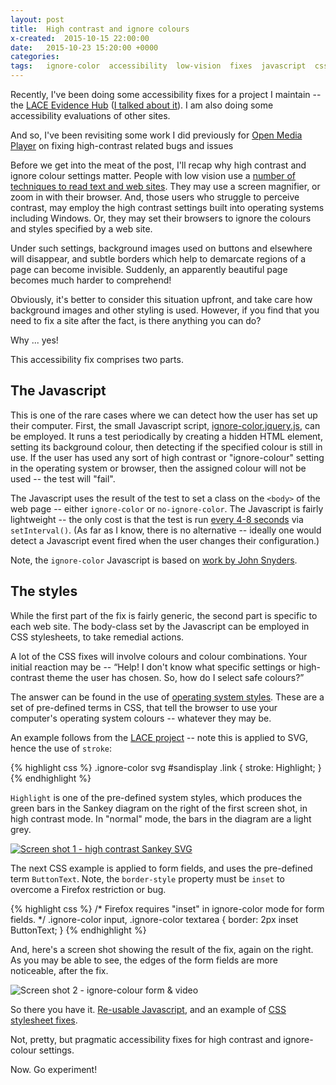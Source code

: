```yaml
---
layout: post
title:  High contrast and ignore colours
x-created:  2015-10-15 22:00:00
date:   2015-10-23 15:20:00 +0000
categories:
tags:   ignore-color  accessibility  low-vision  fixes  javascript  css  ouplayer  LACE
---
```




Recently, I've been doing some accessibility fixes for a project I maintain
-- the [LACE Evidence Hub][] ([I talked about it][talk]).
I am also doing some accessibility evaluations of other sites.

And so, I've been revisiting some work I did previously for [Open Media Player][] on fixing high-contrast related bugs and issues

<!--more-->

Before we get into the meat of the post, I'll recap why high contrast and ignore colour settings matter.
People with low vision use a [number of techniques to read text and web sites][webaim].
They may use a screen magnifier, or zoom in with their browser. And, those users who struggle to perceive contrast, may employ the high contrast settings built into operating systems including Windows.
Or, they may set their browsers to ignore the colours and styles specified by a web site.


Under such settings, background images used on buttons and elsewhere will disappear, and subtle borders which help to demarcate regions of a page can become invisible. Suddenly, an apparently beautiful page becomes much harder to comprehend!

Obviously, it's better to consider this situation upfront, and take care how background images and other styling is used. However, if you find that you need to fix a site after the fact, is there anything you can do?

Why ... yes!

This accessibility fix comprises two parts.

## The Javascript

This is one of the rare cases where we can detect how the user has set up their computer. First, the small Javascript script, [ignore-color.jquery.js][js], can be employed. It runs a test periodically by creating a hidden HTML element, setting its background colour, then detecting if the specified colour is still in use. If the user has used any sort of high contrast or "ignore-colour" setting in the operating system or browser, then the assigned colour will not be used -- the test will "fail".

The Javascript uses the result of the test to set a class on the `<body>` of the web page --
either `ignore-color` or `no-ignore-color`. The Javascript is fairly lightweight --
the only cost is that the test is run [every 4-8 seconds][tag-int] via `setInterval()`.
(As far as I know, there is no alternative -- ideally one would detect a Javascript event fired when the user changes their configuration.)

Note, the `ignore-color` Javascript is based on [work by John Snyders][snyders].

## The styles

While the first part of the fix is fairly generic, the second part is specific to each web site.
The body-class set by the Javascript can be employed in CSS stylesheets, to take remedial actions.

A lot of the CSS fixes will involve colours and colour combinations. Your initial reaction
may be -- “Help! I don't know what specific settings or high-contrast theme the user has
chosen. So, how do I select safe colours?”

The answer can be found in the use of [operating system styles][sitepoint].
These are a set of pre-defined terms in CSS, that tell the browser to use your
computer's operating system colours -- whatever they may be.


An example follows from the [LACE project][css] --
note this is applied to SVG, hence the use of `stroke`:

{% highlight css %}
.ignore-color svg #sandisplay .link {
        stroke: Highlight;
}
{% endhighlight %}

`Highlight` is one of the pre-defined system styles, which produces the green
bars in the Sankey diagram on the right of the first screen shot, in high contrast mode.
In "normal" mode, the bars in the diagram are a light grey.

[![Screen shot 1 - high contrast Sankey SVG][img-1]][slideshare]


The next CSS example is applied to form fields, and uses the pre-defined term `ButtonText`.
Note, the `border-style` property must be `inset` to overcome a Firefox restriction or bug.

{% highlight css %}
/* Firefox requires "inset" in ignore-color mode for form fields. */
.ignore-color input, .ignore-color textarea {
        border: 2px inset ButtonText;
}
{% endhighlight %}

And, here's a screen shot showing the result of the fix, again on the right.
As you may be able to see, the edges of the form fields are more noticeable, after the fix.

![Screen shot 2 - ignore-colour form & video][img-2]


So there you have it.
[Re-usable Javascript][js], and an example of [CSS stylesheet fixes][css].

Not, pretty, but pragmatic accessibility fixes for high contrast and ignore-colour settings.

Now. Go experiment!



[LACE Evidence Hub]: http://evidence.laceproject.eu
[talk]: /2015/10/09/laceflare-workshop-lace-accessibility.html
[slideshare]: http://slideshare.net/laceproject/learning-analytics-lace-solar-flare-2015/11
[Open Media Player]: http://iet-ou.github.io/open-media-player
[webaim]: http://webaim.org/articles/visual/lowvision "WebAIM - Web accessibility in mind"
[useful]: http://ux.stackexchange.com/questions/27992/is-high-contrast-mode-really-useful

[js]: https://gist.github.com/nfreear/c82581b4485cd303150d "ignore-color.jquery.js – on GitHub. License: MIT"
[snyders]: http://hardlikesoftware.com/weblog/2009/11/04/css-sprites-vs-high-contrast-mode/
    "CSS sprites vs. high contrast mode, November 4, 2009, by John Snyders (Code: public domain)"

[css]: https://github.com/IET-OU/wp-iet-generic-plugins/blob/master/css/wp-eh-ignore-color.css#L19-L22
    "wp-eh-ignore-color.css – on GitHub. License: GPL"
[sys]: http://webdesign.about.com/od/colorcharts/l/blsystemcolors.htm
[sitepoint]: http://www.sitepoint.com/css-system-styles/
    "How to Use Operating System Styles in CSS, by Craig Buckler, August 11, 2009"
[satis]: http://iet-embed-acct.open.ac.uk/satis/#!/ignore

[slide]: https://docs.google.com/presentation/d/1xkJz6FO6sC07ED7s6fsy4ZR3ds4zDl1jTdsFfEge4Ns/edit#
[img-1]: https://lh3.googleusercontent.com/_9KTY0jDnn8XoToAQc1zDxgOteSlgH_sEEyq7A79hcD6WDq4HjWJXO-NK5xYi40UzXWRY_QxAuhcXpQfBgOspZbzQicTvzT2p_QdDMlVMHN2mubr6VI-PuVOhApvM4YUvd_rf8Nv1A
    "Screen shot 1 – before and after the fix"
[img-2]: https://lh3.googleusercontent.com/-Na-bOj5r05cha_DyhpejXsEz9fuQ8nUXznee_Y3lSKkUCp1IYECt4iCFkvs4Yn4j3ksYW7SuTvsh8iv8V6l2ZsyGTC3JyhbUadz9mZxLTDIDKv-1SqUkC-MNNcEpKcVm1wzBPDNow
    "Screen shot 2 – before and after the fix"

[tag-X]: javascript:return%20false "You decide!"
[tag-int]: #!tag "You decide the time interval! Try to strike a balance.."

[End]: end
